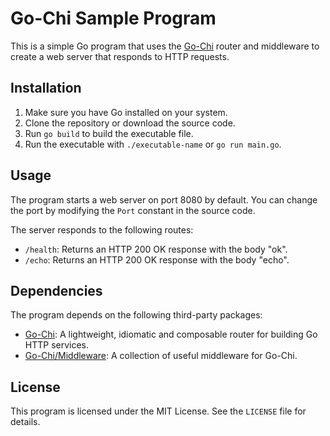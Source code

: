 # Go-Chi Sample Program

This is a simple Go program that uses the [Go-Chi](https://github.com/go-chi/chi) router and middleware to create a web server that responds to HTTP requests.

## Installation

1. Make sure you have Go installed on your system.
2. Clone the repository or download the source code.
3. Run `go build` to build the executable file.
4. Run the executable with `./executable-name` or `go run main.go`.

## Usage

The program starts a web server on port 8080 by default. You can change the port by modifying the `Port` constant in the source code.

The server responds to the following routes:

- `/health`: Returns an HTTP 200 OK response with the body "ok".
- `/echo`: Returns an HTTP 200 OK response with the body "echo".

## Dependencies

The program depends on the following third-party packages:

- [Go-Chi](https://github.com/go-chi/chi): A lightweight, idiomatic and composable router for building Go HTTP services.
- [Go-Chi/Middleware](https://github.com/go-chi/chi/tree/master/middleware): A collection of useful middleware for Go-Chi.

## License

This program is licensed under the MIT License. See the `LICENSE` file for details.